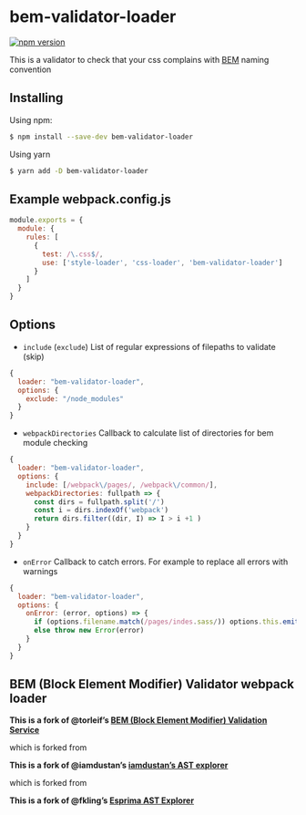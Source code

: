 # bem-validator-loader
[![npm version](https://img.shields.io/npm/v/bem-validator-loader.svg?style=flat-square)](https://www.npmjs.org/package/bem-validator-loader)

This is a validator to check that your css complains with [BEM](http://getbem.com/) naming convention


## Installing

Using npm:
```bash
$ npm install --save-dev bem-validator-loader
```

Using yarn
```bash
$ yarn add -D bem-validator-loader
```

## Example webpack.config.js
```javascript
module.exports = {
  module: {
    rules: [
      {
        test: /\.css$/,
        use: ['style-loader', 'css-loader', 'bem-validator-loader']
      }
    ]
  }
}
```

## Options
* `include` (`exclude`)
List of regular expressions of filepaths to validate (skip)
```javascript
{
  loader: "bem-validator-loader",
  options: {
    exclude: "/node_modules"
  }
}
```

* `webpackDirectories`
Callback to calculate list of directories for bem module checking
```javascript
{
  loader: "bem-validator-loader",
  options: {
    include: [/webpack\/pages/, /webpack\/common/],
    webpackDirectories: fullpath => {
      const dirs = fullpath.split('/')
      const i = dirs.indexOf('webpack')
      return dirs.filter((dir, I) => I > i +1 )
    }
  }
}
```

* `onError`
Callback to catch errors. For example to replace all errors with warnings
```javascript
{
  loader: "bem-validator-loader",
  options: {
    onError: (error, options) => {
      if (options.filename.match(/pages/indes.sass/)) options.this.emitWarning(error)
      else throw new Error(error)
    }
  }
}
```


## BEM (Block Element Modifier) Validator webpack loader

**This is a fork of @torleif’s [BEM (Block Element Modifier) Validation Service](https://github.com/torleif/bem_validator)**

which is forked from

**This is a fork of @iamdustan’s [iamdustan’s AST explorer](https://github.com/iamdustan/reworkcss_ast_explorer)**

which is forked from

**This is a fork of @fkling’s [Esprima AST Explorer](https://github.com/fkling/esprima_ast_explorer)**

